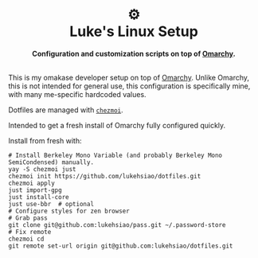 <h1 align="center">
    ⚙️<br>
    Luke's Linux Setup
</h1>
<div align="center">
    <strong>Configuration and customization scripts on top of <a href="https://omarchy.org/">Omarchy</a>.</strong>
</div>
<br>

This is my omakase developer setup on top of [Omarchy](https://omarchy.org/).
Unlike Omarchy, this is not intended for general use, this configuration is specifically mine, with many me-specific hardcoded values.

Dotfiles are managed with [`chezmoi`](https://github.com/twpayne/chezmoi).

Intended to get a fresh install of Omarchy fully configured quickly.

Install from fresh with:

```
# Install Berkeley Mono Variable (and probably Berkeley Mono SemiCondensed) manually.
yay -S chezmoi just
chezmoi init https://github.com/lukehsiao/dotfiles.git
chezmoi apply
just import-gpg
just install-core
just use-bbr  # optional
# Configure styles for zen browser
# Grab pass
git clone git@github.com:lukehsiao/pass.git ~/.password-store
# Fix remote
chezmoi cd
git remote set-url origin git@github.com:lukehsiao/dotfiles.git
```
